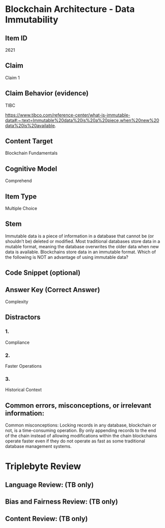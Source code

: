 # Blockchain Architecture - Data Immutability

## Item ID
2621

## Claim
Claim 1

## Claim Behavior (evidence)
TIBC

https://www.tibco.com/reference-center/what-is-immutable-data#:~:text=Immutable%20data%20is%20a%20piece,when%20new%20data%20is%20available. 

## Content Target
Blockchain Fundamentals

## Cognitive Model
Comprehend

## Item Type
Multiple Choice

## Stem
Immutable data is a piece of information in a database that cannot be (or shouldn’t be) deleted or modified. Most traditional databases store data in a mutable format, meaning the database overwrites the older data when new data is available. Blockchains store data in an immutable format. Which of the following is NOT an advantage of using immutable data?

## Code Snippet (optional)

## Answer Key (Correct Answer)
Complexity

## Distractors
### 1.
Compliance

### 2.
Faster Operations

### 3.
Historical Context

## Common errors, misconceptions, or irrelevant information:
Common misconceptions: Locking records in any database, blockchain or not, is a time-consuming operation. By only appending records to the end of the chain instead of allowing modifications within the chain blockchains operate faster even if they do not operate as fast as some traditional database management systems.

# Triplebyte Review

## Language Review: (TB only)

## Bias and Fairness Review: (TB only)

## Content Review: (TB only)
